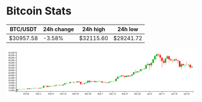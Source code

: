 # Bitcoin Stats

BTC/USDT|24h change|24h high|24h low|
|---|---|---|---|
|$30957.58|-3.58%|$32115.60|$29241.72|

<img src="./chart.svg">
